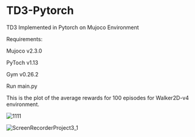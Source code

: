 # TD3-Pytorch
TD3 Implemented in Pytorch on Mujoco Environment

Requirements: 

Mujoco v2.3.0

PyToch v1.13

Gym v0.26.2

Run main.py

This is the plot of the average rewards for 100 episodes for Walker2D-v4 environment. 


![1111](https://user-images.githubusercontent.com/29249318/204104650-2685f9e9-917f-432e-9726-a5e58f2f5a89.png)



![ScreenRecorderProject3_1](https://user-images.githubusercontent.com/29249318/204104861-a7686495-3d40-4e40-a1d6-a57f4786ffd7.gif)
